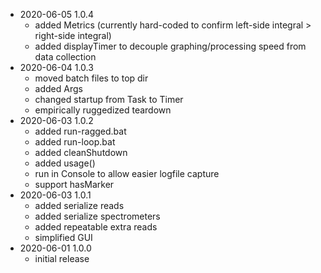 - 2020-06-05 1.0.4
    - added Metrics (currently hard-coded to confirm left-side integral > right-side integral)
    - added displayTimer to decouple graphing/processing speed from data collection
- 2020-06-04 1.0.3
    - moved batch files to top dir
    - added Args
    - changed startup from Task to Timer
    - empirically ruggedized teardown
- 2020-06-03 1.0.2
    - added run-ragged.bat
    - added run-loop.bat
    - added cleanShutdown
    - added usage()
    - run in Console to allow easier logfile capture
    - support hasMarker
- 2020-06-03 1.0.1
    - added serialize reads
    - added serialize spectrometers
    - added repeatable extra reads
    - simplified GUI
- 2020-06-01 1.0.0
    - initial release
